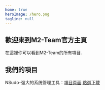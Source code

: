 ```yaml
---
home: true
heroImage: /hero.png
tagline: null
---
```

## 歡迎來到M2-Team官方主頁

在這裡你可以看到M2-Team的所有項目.

## 我們的項目

NSudo-强大的系统管理工具：[項目頁面](https://nsudo.m2team.org/) [點選下載](https://github.com/M2Team/NSudo/releases/latest)
